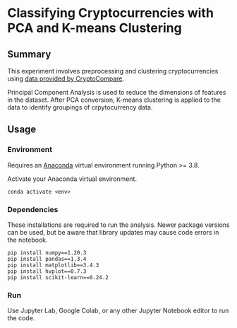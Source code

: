 # Classifying Cryptocurrencies with PCA and K-means Clustering

## Summary

This experiment involves preprocessing and clustering cryptocurrencies using [data provided by CryptoCompare](https://min-api.cryptocompare.com/data/all/coinlist).

Principal Component Analysis is used to reduce the dimensions of features in the dataset. After PCA conversion, K-means clustering is applied to the data to identify groupings of crpytocurrency data.

## Usage

### Environment

Requires an [Anaconda](https://www.anaconda.com/products/distribution) virtual environment running Python >= 3.8.

Activate your Anaconda virtual environment.
```shell
conda activate <env>
```

### Dependencies

These installations are required to run the analysis. Newer package versions can be used, but be aware that library updates may cause code errors in the notebook.

```shell
pip install numpy==1.20.3
pip install pandas==1.3.4
pip install matplotlib==3.4.3
pip install hvplot==0.7.3
pip install scikit-learn==0.24.2
```

### Run

Use Jupyter Lab, Google Colab, or any other Jupyter Notebook editor to run the code.